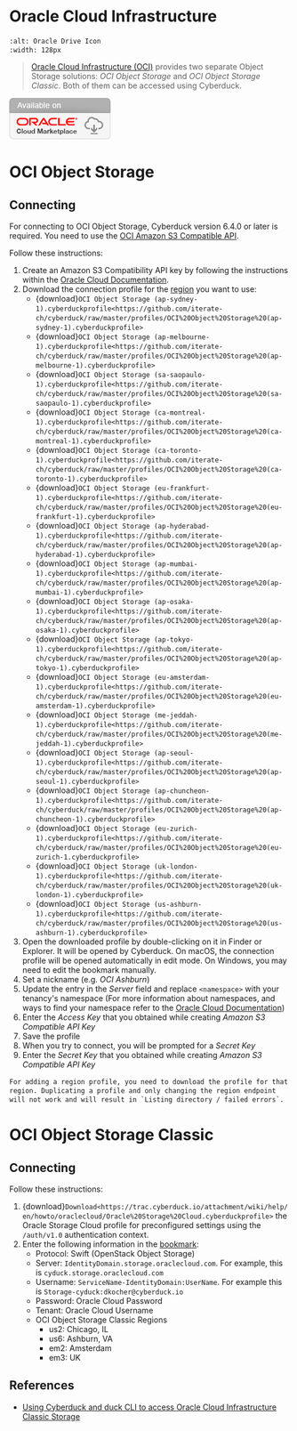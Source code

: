 Oracle Cloud Infrastructure
===

```{image} _images/OCI_Object_Storage.png
:alt: Oracle Drive Icon
:width: 128px
```

> [Oracle Cloud Infrastructure (OCI)](https://oracle.com/cloud) provides two separate Object Storage solutions: *OCI Object Storage* and *OCI Object Storage Classic*. Both of them can be accessed using Cyberduck.

![Oracle Cloud Marketplace Badge](_images/cloud-mrktplc-badge.png)

# OCI Object Storage

## Connecting

For connecting to OCI Object Storage, Cyberduck version 6.4.0 or later is required. You need to use the [OCI Amazon S3 Compatible API](https://docs.oracle.com/en-us/iaas/Content/Object/Tasks/s3compatibleapi.htm).

Follow these instructions:
1. Create an Amazon S3 Compatibility API key by following the instructions within the [Oracle Cloud Documentation](https://docs.oracle.com/en-us/Content/Identity/Tasks/managingcredentials.htm#Working2).
2. Download the connection profile for the [region](https://docs.cloud.oracle.com/en-us/iaas/Content/General/Concepts/regions.htm) you want to use:
	- {download}`OCI Object Storage (ap-sydney-1).cyberduckprofile<https://github.com/iterate-ch/cyberduck/raw/master/profiles/OCI%20Object%20Storage%20(ap-sydney-1).cyberduckprofile>`
	- {download}`OCI Object Storage (ap-melbourne-1).cyberduckprofile<https://github.com/iterate-ch/cyberduck/raw/master/profiles/OCI%20Object%20Storage%20(ap-melbourne-1).cyberduckprofile>`
	- {download}`OCI Object Storage (sa-saopaulo-1).cyberduckprofile<https://github.com/iterate-ch/cyberduck/raw/master/profiles/OCI%20Object%20Storage%20(sa-saopaulo-1).cyberduckprofile>`
	- {download}`OCI Object Storage (ca-montreal-1).cyberduckprofile<https://github.com/iterate-ch/cyberduck/raw/master/profiles/OCI%20Object%20Storage%20(ca-montreal-1).cyberduckprofile>`
	- {download}`OCI Object Storage (ca-toronto-1).cyberduckprofile<https://github.com/iterate-ch/cyberduck/raw/master/profiles/OCI%20Object%20Storage%20(ca-toronto-1).cyberduckprofile>`
	- {download}`OCI Object Storage (eu-frankfurt-1).cyberduckprofile<https://github.com/iterate-ch/cyberduck/raw/master/profiles/OCI%20Object%20Storage%20(eu-frankfurt-1).cyberduckprofile>`
	- {download}`OCI Object Storage (ap-hyderabad-1).cyberduckprofile<https://github.com/iterate-ch/cyberduck/raw/master/profiles/OCI%20Object%20Storage%20(ap-hyderabad-1).cyberduckprofile>`
	- {download}`OCI Object Storage (ap-mumbai-1).cyberduckprofile<https://github.com/iterate-ch/cyberduck/raw/master/profiles/OCI%20Object%20Storage%20(ap-mumbai-1).cyberduckprofile>`
	- {download}`OCI Object Storage (ap-osaka-1).cyberduckprofile<https://github.com/iterate-ch/cyberduck/raw/master/profiles/OCI%20Object%20Storage%20(ap-osaka-1).cyberduckprofile>`
	- {download}`OCI Object Storage (ap-tokyo-1).cyberduckprofile<https://github.com/iterate-ch/cyberduck/raw/master/profiles/OCI%20Object%20Storage%20(ap-tokyo-1).cyberduckprofile>`
	- {download}`OCI Object Storage (eu-amsterdam-1).cyberduckprofile<https://github.com/iterate-ch/cyberduck/raw/master/profiles/OCI%20Object%20Storage%20(eu-amsterdam-1).cyberduckprofile>`
	- {download}`OCI Object Storage (me-jeddah-1).cyberduckprofile<https://github.com/iterate-ch/cyberduck/raw/master/profiles/OCI%20Object%20Storage%20(me-jeddah-1).cyberduckprofile>`
	- {download}`OCI Object Storage (ap-seoul-1).cyberduckprofile<https://github.com/iterate-ch/cyberduck/raw/master/profiles/OCI%20Object%20Storage%20(ap-seoul-1).cyberduckprofile>`
	- {download}`OCI Object Storage (ap-chuncheon-1).cyberduckprofile<https://github.com/iterate-ch/cyberduck/raw/master/profiles/OCI%20Object%20Storage%20(ap-chuncheon-1).cyberduckprofile>`
	- {download}`OCI Object Storage (eu-zurich-1).cyberduckprofile<https://github.com/iterate-ch/cyberduck/raw/master/profiles/OCI%20Object%20Storage%20(eu-zurich-1.cyberduckprofile>`
	- {download}`OCI Object Storage (uk-london-1).cyberduckprofile<https://github.com/iterate-ch/cyberduck/raw/master/profiles/OCI%20Object%20Storage%20(uk-london-1).cyberduckprofile>`
	- {download}`OCI Object Storage (us-ashburn-1).cyberduckprofile<https://github.com/iterate-ch/cyberduck/raw/master/profiles/OCI%20Object%20Storage%20(us-ashburn-1).cyberduckprofile>`
3. Open the downloaded profile by double-clicking on it in Finder or Explorer. It will be opened by Cyberduck. On macOS, the connection profile will be opened automatically in edit mode. On Windows, you may need to edit the bookmark manually.
4. Set a nickname (e.g. *OCI Ashburn*)
5. Update the entry in the *Server* field and replace `<namespace>` with your tenancy's namespace (For more information about namespaces, and ways to find your namespace refer to the [Oracle Cloud Documentation](https://docs.oracle.com/en-us/iaas/Content/Object/Tasks/understandingnamespaces.htm))
6. Enter the *Access Key* that you obtained while creating *Amazon S3 Compatible API Key*
7. Save the profile
8. When you try to connect, you will be prompted for a *Secret Key*
9. Enter the *Secret Key* that you obtained while creating *Amazon S3 Compatible API Key*

```{important}
For adding a region profile, you need to download the profile for that region. Duplicating a profile and only changing the region endpoint will not work and will result in `Listing directory / failed errors`.
```

# OCI Object Storage Classic

## Connecting

Follow these instructions:

1. {download}`Download<https://trac.cyberduck.io/attachment/wiki/help/en/howto/oraclecloud/Oracle%20Storage%20Cloud.cyberduckprofile>` the Oracle Storage Cloud profile for preconfigured settings using the `/auth/v1.0` authentication context.
2. Enter the following information in the [bookmark](../../cyberduck/bookmarks.md):
	- Protocol: Swift (OpenStack Object Storage)
	- Server: `IdentityDomain.storage.oraclecloud.com`. For example, this is `cyduck.storage.oraclecloud.com`
	- Username: `ServiceName-IdentityDomain:UserName`. For example this is `Storage-cyduck:dkocher@cyberduck.io`
	- Password: Oracle Cloud Password
	- Tenant: Oracle Cloud Username
 	- OCI Object Storage Classic Regions
		- us2: Chicago, IL
		- us6: Ashburn, VA
		- em2: Amsterdam
		- em3: UK

## References

- [Using Cyberduck and duck CLI to access Oracle Cloud Infrastructure Classic Storage](https://medium.com/oracledevs/using-cyberduck-and-duck-cli-to-access-oracle-cloud-infrastructure-classic-storage-edfeb04c82c4)